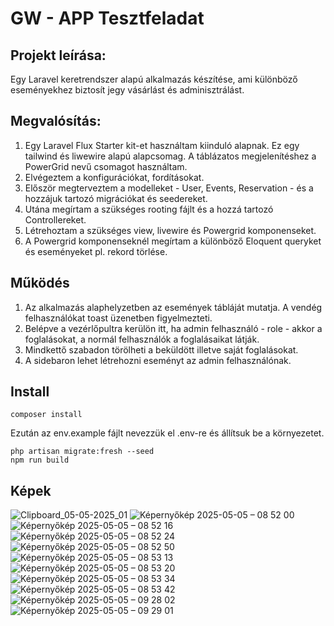 # GW - APP Tesztfeladat

## Projekt leírása:
Egy Laravel keretrendszer alapú alkalmazás készítése, ami különböző eseményekhez biztosít jegy vásárlást és adminisztrálást.

## Megvalósítás:
1. Egy Laravel Flux Starter kit-et használtam kiinduló alapnak. Ez egy tailwind és liwewire alapú alapcsomag. A táblázatos megjelenítéshez a PowerGrid nevű csomagot használtam.
2. Elvégeztem a konfigurációkat, fordításokat.
3. Először megterveztem a modelleket - User, Events, Reservation - és a hozzájuk tartozó migrációkat és seedereket.
4. Utána megírtam a szükséges rooting fájlt és a hozzá tartozó Controllereket.
5. Létrehoztam a szükséges view, livewire és Powergrid komponenseket.
6. A Powergrid komponenseknél megírtam a különböző Eloquent queryket és eseményeket pl. rekord törlése.

## Működés
1. Az alkalmazás alaphelyzetben az események tábláját mutatja. A vendég felhasználókat toast üzenetben figyelmezteti.
2. Belépve a vezérlőpultra kerülön itt, ha admin felhasználó - role - akkor a foglalásokat, a normál felhasználók a foglalásaikat látják.
3. Mindkettő szabadon törölheti a beküldött illetve saját foglalásokat.
4. A sidebaron lehet létrehozni eseményt az admin felhasználónak.

## Install
```
composer install
```
Ezután az env.example fájlt nevezzük el .env-re és állítsuk be a környezetet.

```
php artisan migrate:fresh --seed
npm run build
```

## Képek
![Clipboard_05-05-2025_01](https://github.com/user-attachments/assets/515fbd52-8446-4909-9fea-a46570f6f11b)
![Képernyőkép 2025-05-05 – 08 52 00](https://github.com/user-attachments/assets/7b6647df-1b45-474c-9bb4-3f8aabf14ba9)
![Képernyőkép 2025-05-05 – 08 52 16](https://github.com/user-attachments/assets/47fedeca-91f7-4725-b666-214b3b123dcf)
![Képernyőkép 2025-05-05 – 08 52 24](https://github.com/user-attachments/assets/aff930e6-a4cd-41a3-a190-64327ea1645e)
![Képernyőkép 2025-05-05 – 08 52 50](https://github.com/user-attachments/assets/1f38c051-6d54-494e-a4f9-5edf8b973330)
![Képernyőkép 2025-05-05 – 08 53 13](https://github.com/user-attachments/assets/3be5e02c-b858-4487-8883-87968e8a673e)
![Képernyőkép 2025-05-05 – 08 53 20](https://github.com/user-attachments/assets/335adc55-1997-450c-9678-74565e81b159)
![Képernyőkép 2025-05-05 – 08 53 34](https://github.com/user-attachments/assets/73f51921-7173-4aae-a125-4483a2f6b573)
![Képernyőkép 2025-05-05 – 08 53 42](https://github.com/user-attachments/assets/495275db-e057-4877-9079-d52fb415454e)
![Képernyőkép 2025-05-05 – 09 28 02](https://github.com/user-attachments/assets/402e2631-075f-499a-8784-e615aeaf2254)
![Képernyőkép 2025-05-05 – 09 29 01](https://github.com/user-attachments/assets/d8d85c38-3301-44d2-810e-6c8f5dc6a36f)

